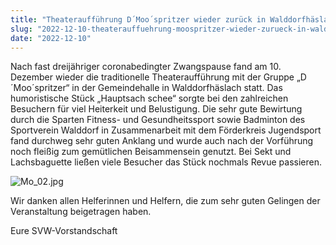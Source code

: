 ```yaml
---
title: "Theateraufführung D´Moo´spritzer wieder zurück in Walddorfhäslach"
slug: "2022-12-10-theaterauffuehrung-moospritzer-wieder-zurueck-in-walddorfhaeslach"
date: "2022-12-10"
---
```

Nach fast dreijähriger coronabedingter Zwangspause fand am 10. Dezember wieder die traditionelle Theateraufführung mit der Gruppe „D´Moo´spritzer“ in der Gemeindehalle in Walddorfhäslach statt. Das humoristische Stück „Hauptsach schee“ sorgte bei den zahlreichen Besuchern für viel Heiterkeit und Belustigung. Die sehr gute Bewirtung durch die Sparten Fitness- und Gesundheitssport sowie Badminton des Sportverein Walddorf in Zusammenarbeit mit dem Förderkreis Jugendsport fand durchweg sehr guten Anklang und wurde auch nach der Vorführung noch fleißig zum gemütlichen Beisammensein genutzt. Bei Sekt und Lachsbaguette ließen viele Besucher das Stück nochmals Revue passieren.

![Mo_02.jpg](/uploads/Mo_02_151cd0f892.jpg)

Wir danken allen Helferinnen und Helfern, die zum sehr guten Gelingen der Veranstaltung beigetragen haben.

Eure SVW-Vorstandschaft

